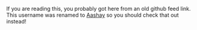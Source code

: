 If you are reading this, you probably got here from an old github feed link.  This username was renamed to [Aashay](http://github.com/aashay) so you should check that out instead!

